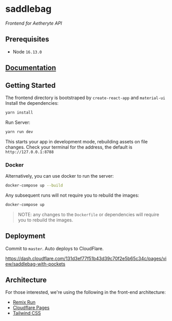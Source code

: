 # saddlebag

_Frontend for Aetheryte API_

## Prerequisites

- Node `16.13.0`

## [Documentation](docs/INDEX.md)

## Getting Started

The frontend directory is bootstraped by `create-react-app` and `material-ui`
Install the dependencies:

```bash
yarn install
```

Run Server:

```bash
yarn run dev
```

This starts your app in development mode, rebuilding assets on file changes.
Check your terminal for the address, the default is `http://127.0.0.1:8788`

### Docker

Alternatively, you can use docker to run the server:

```bash
docker-compose up --build
```

Any subsequent runs will not require you to rebuild the images:

```bash
docker-compose up
```

> NOTE: any changes to the `Dockerfile` or dependencies will require you to rebuild the images.

## Deployment

Commit to `master`. Auto deploys to CloudFlare.

https://dash.cloudflare.com/131d3ef77f51b43d39c70f2e5b65c34c/pages/view/saddlebag-with-pockets

## Architecture

For those interested, we're using the following in the front-end architecture:

* [Remix Run](https://remix.run/)
* [Cloudflare Pages](https://pages.cloudflare.com/)
* [Tailwind CSS](https://tailwindcss.com/)
